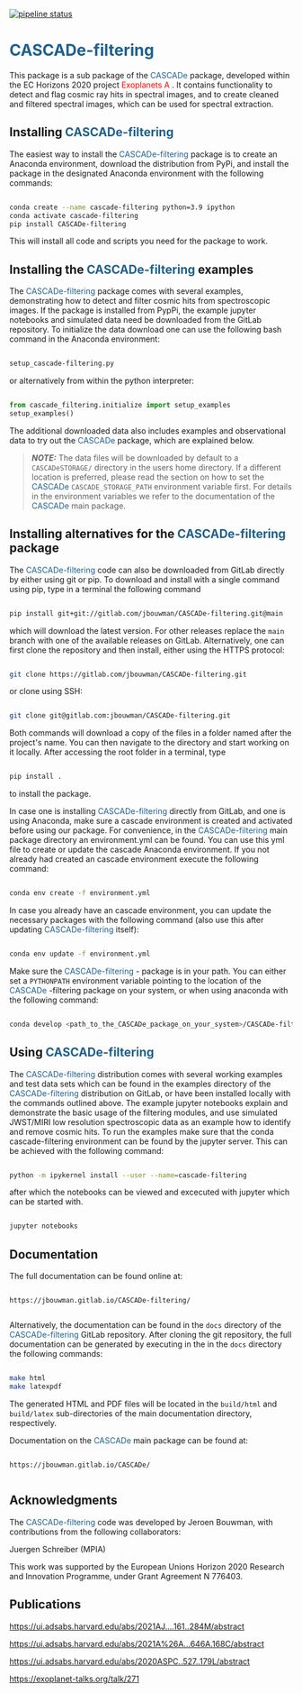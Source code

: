 
[![pipeline status](https://gitlab.com/jbouwman/cascade-filtering/badges/main/pipeline.svg)](https://gitlab.com/jbouwman/cascade-filtering/commits/main)

#  <span style="color:#1F618D">CASCADe-filtering</span>

This package is a sub package of the <span style="color:#1F618D">CASCADe </span> package, developed within the EC Horizons 2020 project
<span style="color:#FF0000">Exoplanets A </span>. It contains functionality
to detect and flag cosmic ray hits in spectral images, and to create cleaned and filtered spectral images, which can be used for spectral extraction.

## Installing <span style="color:#1F618D">CASCADe-filtering</span>

The easiest way to install the <span style="color:#1F618D">CASCADe-filtering </span>
package is to create an Anaconda environment, download the distribution from PyPi,
and install the package in the designated Anaconda environment with the following
commands:

```bash

conda create --name cascade-filtering python=3.9 ipython
conda activate cascade-filtering
pip install CASCADe-filtering

```

This will install all code and scripts you need for the package to work.

## Installing the <span style="color:#1F618D">CASCADe-filtering</span> examples

The <span style="color:#1F618D">CASCADe-filtering </span> package comes with
several examples, demonstrating how to detect and filter cosmic hits from
spectroscopic images.  If the package is installed from PypPi, the example
jupyter notebooks and simulated data need be downloaded from the GitLab
repository. To initialize the data download one can use the following bash command
in the Anaconda environment:

```bash

setup_cascade-filtering.py

```

or alternatively from within the python interpreter:

```python

from cascade_filtering.initialize import setup_examples
setup_examples()

```

The additional downloaded data also includes examples and observational data to
try out the <span style="color:#1F618D">CASCADe </span> package, which are explained
below.

> **_NOTE:_**  The data files will be downloaded by default to a `CASCADeSTORAGE/` directory in the users home directory. If a different location is preferred, please read the section on how to set the <span style="color:#1F618D">CASCADe </span>
`CASCADE_STORAGE_PATH` environment variable first. For details in the
environment variables we refer to the documentation of the
<span style="color:#1F618D">CASCADe </span> main package.

## Installing alternatives for the <span style="color:#1F618D">CASCADe-filtering</span> package

The <span style="color:#1F618D">CASCADe-filtering </span> code can also be
downloaded from GitLab directly by either using git or pip. To download and
install with a single command using pip, type in a terminal the following command

```bash

pip install git+git://gitlab.com/jbouwman/CASCADe-filtering.git@main

```

which will download the latest version. For other releases replace the `main`
branch with one of the available releases on GitLab. Alternatively, one can first
clone the repository and then install, either using the HTTPS protocol:

```bash

git clone https://gitlab.com/jbouwman/CASCADe-filtering.git

```

or clone using SSH:

```bash

git clone git@gitlab.com:jbouwman/CASCADe-filtering.git

```

Both commands will download a copy of the files in a folder named after the
project's name. You can then navigate to the directory and start working on it
locally. After accessing the root folder in a terminal, type

```bash

pip install .

```

to install the package.

In case one is installing <span style="color:#1F618D">CASCADe-filtering </span> directly from GitLab, and one is using Anaconda,  make sure a cascade environment
is created and activated before using our package. For convenience, in the
<span style="color:#1F618D">CASCADe-filtering  </span> main package directory an
environment.yml can be found. You can use this yml file to create or update the
cascade Anaconda environment. If you not already had created an cascade environment
execute the following command:

```bash

conda env create -f environment.yml

```

In case you already have an cascade environment, you can update the necessary
packages with the following command (also use this after updating
<span style="color:#1F618D">CASCADe-filtering  </span> itself):

```bash

conda env update -f environment.yml

```

Make sure the <span style="color:#1F618D">CASCADe-filtering </span>- package is
in your path. You can either set a `PYTHONPATH` environment variable pointing to
the location of the <span style="color:#1F618D">CASCADe </span>-filtering package
on your system, or when using anaconda with the following command:

```bash

conda develop <path_to_the_CASCADe_package_on_your_system>/CASCADe-filtering

```

## Using  <span style="color:#1F618D">CASCADe-filtering </span>

The <span style="color:#1F618D">CASCADe-filtering </span> distribution comes with
several working examples and test data sets which can be found in the examples directory of the <span style="color:#1F618D">CASCADe-filtering </span> distribution
on GitLab, or have been installed locally with the commands outlined above.
The example jupyter notebooks explain and demonstrate the basic usage of the
filtering modules, and use simulated JWST/MIRI low resolution spectroscopic data
as an example how to identify and remove cosmic hits. To run the examples make
sure that the conda cascade-filtering environment can be found by the jupyter
server. This can be achieved with the following command:  

```bash

python -m ipykernel install --user --name=cascade-filtering

```

after which the notebooks can be viewed and excecuted with jupyter which can be
started with.

```bash

jupyter notebooks

```

## Documentation

The full documentation can be found online at:

```

https://jbouwman.gitlab.io/CASCADe-filtering/


```

Alternatively, the documentation can be found in the `docs`  directory of the
<span style="color:#1F618D">CASCADe-filtering </span> GitLab repository.
After cloning the git repository, the full documentation can be generated
by executing in the in the `docs` directory the following commands:

```bash

make html
make latexpdf

```

The generated HTML and PDF files will be located in the `build/html` and
`build/latex` sub-directories of the main documentation directory, respectively.

Documentation on the <span style="color:#1F618D">CASCADe </span> main
package can be found at:

```

https://jbouwman.gitlab.io/CASCADe/


```

## Acknowledgments

The <span style="color:#1F618D">CASCADe-filtering </span> code was developed by
Jeroen Bouwman, with contributions from the following collaborators:

Juergen Schreiber (MPIA)

This work was supported by the European Unions Horizon 2020 Research and
Innovation Programme, under Grant Agreement N 776403.

## Publications

https://ui.adsabs.harvard.edu/abs/2021AJ....161..284M/abstract

https://ui.adsabs.harvard.edu/abs/2021A%26A...646A.168C/abstract

https://ui.adsabs.harvard.edu/abs/2020ASPC..527..179L/abstract

https://exoplanet-talks.org/talk/271
